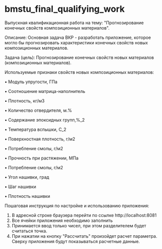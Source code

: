 # bmstu_final_qualifying_work

Выпускная квалификационная работа на тему: "Прогнозирование конечных свойств композиционных материалов". 

Описание:
Основная задача ВКР - разработать приложение, которое могло бы прогнозировать характеристики конечных свойств новых композиционных материалов.

Задача (цель):
Прогнозирование конечных свойств новых материалов (композиционных материалов).

Используемые признаки свойств новых композиционных материалов:

• Модуль упругости, ГПа

• Соотношение матрица-наполнитель

• Плотность, кг/м3

• Количество отвердителя, м.%

• Содержание эпоксидных групп,%_2

• Температура вспышки, С_2

• Поверхностная плотность, г/м2

• Потребление смолы, г/м2

• Прочность при растяжении, МПа

• Потребление смолы, г/м2

• Угол нашивки, град

• Шаг нашивки

• Плотность нашивки

Пошаговая инструкция по настройке и использованию приложения:

1. В адресной строке браузера перейти по ссылке http://localhost:8081
2. Все ячейки приложения необходимо заполнить 
3. Принимается ввод только чисел, при этом разделителем будет считаться точка.
4. При нажатии на кнопку "Рассчитать" произойдет расчет параметра. Сверху приложения будут показываться расчетные данные.
